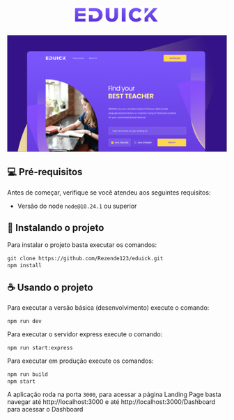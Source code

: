 <h1 align="center">
  <img alt="EDUICK" title="EDUICK" src="https://raw.githubusercontent.com/edusynch/frontend-challenge/main/.github/logo.png" width="200" />
</h1>

![Layout do eduick](https://raw.githubusercontent.com/edusynch/frontend-challenge/main/.github/eduick.png)

## 💻 Pré-requisitos

Antes de começar, verifique se você atendeu aos seguintes requisitos:

* Versão do node `node@10.24.1` ou superior

## 🚀 Instalando o projeto

Para instalar o projeto basta executar os comandos:

```
git clone https://github.com/Rezende123/eduick.git
npm install
```

## ☕ Usando o projeto

Para executar a versão básica (desenvolvimento) execute o comando:

```
npm run dev
```

Para executar o servidor express execute o comando:

```
npm run start:express
```

Para executar em produção execute os comandos:

```
npm run build
npm start
```
A aplicação roda na porta `3000`, para acessar a página Landing Page basta navegar até http://localhost:3000 e até http://localhost:3000/Dashboard para acessar o Dashboard

